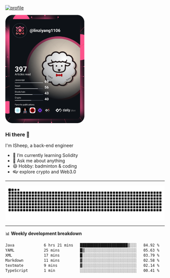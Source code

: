 [![profile](https://user-images.githubusercontent.com/54968314/208005045-e4b42f3b-833d-4242-bfcc-e764865553a2.svg)](https://www.calligrapher.ai/)

<a href="https://app.daily.dev/linziyang1106"><img src="/devcard.png" width="250" alt="ISheep's Dev Card"/></a>

### Hi there 🐏

I'm ISheep, a back-end engineer

- 🔭 I’m currently learning Solidity
- 💬 Ask me about anything
- 😄 Hobby: badminton & coding
- 👓 explore crypto and Web3.0

-------

![](https://raw.githubusercontent.com/ISheepp/ISheepp/output/github-contribution-grid-snake.svg)

-------

📊 **Weekly development breakdown**
<!--START_SECTION:waka-->

```text
Java             6 hrs 21 mins   █████████████████████▒░░░   84.92 %
YAML             25 mins         █▒░░░░░░░░░░░░░░░░░░░░░░░   05.63 %
XML              17 mins         █░░░░░░░░░░░░░░░░░░░░░░░░   03.79 %
Markdown         11 mins         ▓░░░░░░░░░░░░░░░░░░░░░░░░   02.58 %
textmate         9 mins          ▓░░░░░░░░░░░░░░░░░░░░░░░░   02.14 %
TypeScript       1 min           ░░░░░░░░░░░░░░░░░░░░░░░░░   00.41 %
```

<!--END_SECTION:waka-->
